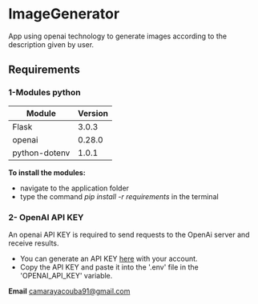# ImageGenerator
App using openai technology to generate images according to the description given by user.

## Requirements
### 1-Modules python

|    Module    |    Version    |
|--------------|---------------|
|    Flask     |    3.0.3      |
|    openai    |    0.28.0     |
|python-dotenv |     1.0.1     |

**To install the modules:**
- navigate to the application folder
- type the command *pip install -r requirements* in the terminal

### 2- OpenAI API KEY
An openai API KEY is required to send requests to the OpenAi server and receive results.  
- You can generate an API KEY [here](https://platform.openai.com/api-keys) with your account.  
- Copy the API KEY and paste it into the '.env' file in the 'OPENAI_API_KEY' variable.  

**Email**
camarayacouba91@gmail.com
